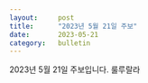 ```yaml
---
layout:     post
title:      "2023년 5월 21일 주보"
date:       2023-05-21
category: 	bulletin
---
```


2023년 5월 21일 주보입니다.
룰루랄라